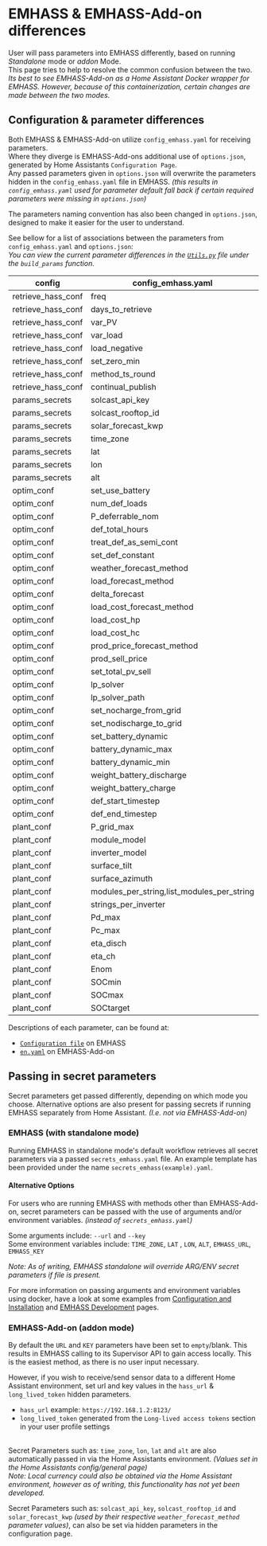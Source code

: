 # EMHASS & EMHASS-Add-on differences
User will pass parameters into EMHASS differently, based on running *Standalone* mode or *addon* Mode.   
This page tries to help to resolve the common confusion between the two.  
_Its best to see EMHASS-Add-on as a Home Assistant Docker wrapper for EMHASS. However, because of this containerization, certain changes are made between the two modes._

## Configuration & parameter differences
Both EMHASS & EMHASS-Add-on utilize `config_emhass.yaml` for receiving parameters.  
Where they diverge is EMHASS-Add-ons additional use of `options.json`, generated by Home Assistants `Configuration Page`.  
Any passed parameters given in `options.json` will overwrite the parameters hidden in the `config_emhass.yaml` file in EMHASS. _(this results in `config_emhass.yaml` used for parameter default fall back if certain required parameters were missing in `options.json`)_

The parameters naming convention has also been changed in `options.json`, designed to make it easier for the user to understand.

See bellow for a list of associations between the parameters from `config_emhass.yaml` and `options.json`:  
*You can view the current parameter differences in the [`Utils.py`](https://github.com/davidusb-geek/emhass/blob/master/src/emhass/utils.py) file under the `build_params` function.*

| config | config_emhass.yaml | options.json | options.json list dictionary key |
| ------ | ------------------ | ------------ | -------------------------------- |
| retrieve_hass_conf |  freq |  optimization_time_step | |
| retrieve_hass_conf |  days_to_retrieve |  historic_days_to_retrieve | |
| retrieve_hass_conf |  var_PV |  sensor_power_photovoltaics | |
| retrieve_hass_conf |  var_load |  sensor_power_load_no_var_loads | |
| retrieve_hass_conf |  load_negative |  load_negative | |
| retrieve_hass_conf |  set_zero_min |  set_zero_min | |
| retrieve_hass_conf |  method_ts_round |  method_ts_round | |
| retrieve_hass_conf |  continual_publish |  continual_publish | |
| params_secrets |  solcast_api_key |  optional_solcast_api_key | |
| params_secrets |  solcast_rooftop_id |  optional_solcast_rooftop_id | |
| params_secrets |  solar_forecast_kwp |  optional_solar_forecast_kwp | |
| params_secrets |  time_zone |  time_zone | |
| params_secrets |  lat |  Latitude | |
| params_secrets |  lon |  Longitude | |
| params_secrets |  alt |  Altitude | |
| optim_conf |  set_use_battery |  set_use_battery | |
| optim_conf |  num_def_loads |  number_of_deferrable_loads | |
| optim_conf |  P_deferrable_nom |  list_nominal_power_of_deferrable_loads |  nominal_power_of_deferrable_loads | 
| optim_conf |  def_total_hours |  list_operating_hours_of_each_deferrable_load |  operating_hours_of_each_deferrable_load | 
| optim_conf |  treat_def_as_semi_cont |  list_treat_deferrable_load_as_semi_cont |  treat_deferrable_load_as_semi_cont | 
| optim_conf |  set_def_constant |  list_set_deferrable_load_single_constant |  set_deferrable_load_single_constant | 
| optim_conf |  weather_forecast_method |  weather_forecast_method | |
| optim_conf |  load_forecast_method |  load_forecast_method | |
| optim_conf |  delta_forecast |  delta_forecast_daily | |
| optim_conf |  load_cost_forecast_method |  load_cost_forecast_method | |
| optim_conf |  load_cost_hp |  load_peak_hours_cost | |
| optim_conf |  load_cost_hc |  load_offpeak_hours_cost | |
| optim_conf |  prod_price_forecast_method |  production_price_forecast_method | |
| optim_conf |  prod_sell_price |  photovoltaic_production_sell_price | |
| optim_conf |  set_total_pv_sell |  set_total_pv_sell | |
| optim_conf |  lp_solver |  lp_solver | |
| optim_conf |  lp_solver_path |  lp_solver_path | |
| optim_conf |  set_nocharge_from_grid |  set_nocharge_from_grid | |
| optim_conf |  set_nodischarge_to_grid |  set_nodischarge_to_grid | |
| optim_conf |  set_battery_dynamic |  set_battery_dynamic | |
| optim_conf |  battery_dynamic_max |  battery_dynamic_max | |
| optim_conf |  battery_dynamic_min |  battery_dynamic_min | |
| optim_conf |  weight_battery_discharge |  weight_battery_discharge | | 
| optim_conf |  weight_battery_charge |  weight_battery_charge | |
| optim_conf |  def_start_timestep |  list_start_timesteps_of_each_deferrable_load |  start_timesteps_of_each_deferrable_load | 
| optim_conf |  def_end_timestep |  list_end_timesteps_of_each_deferrable_load |  end_timesteps_of_each_deferrable_load | 
| plant_conf |  P_grid_max |  maximum_power_from_grid | |
| plant_conf |  module_model |  list_pv_module_model |  pv_module_model  | |
| plant_conf |  inverter_model |  list_pv_inverter_model |  pv_inverter_model  | |
| plant_conf |  surface_tilt |  list_surface_tilt |  surface_tilt  | |
| plant_conf |  surface_azimuth |  list_surface_azimuth |  surface_azimuth | |
| plant_conf |  modules_per_string,list_modules_per_string |  modules_per_string | |
| plant_conf |  strings_per_inverter |  list_strings_per_inverter |  strings_per_inverter | |
| plant_conf |  Pd_max |  battery_discharge_power_max || 
| plant_conf |  Pc_max |  battery_charge_power_max | |
| plant_conf |  eta_disch |  battery_discharge_efficiency | |
| plant_conf |  eta_ch |  battery_charge_efficiency | |
| plant_conf |  Enom |  battery_nominal_energy_capacity | |
| plant_conf |  SOCmin |  battery_minimum_state_of_charge | |
| plant_conf |  SOCmax |  battery_maximum_state_of_charge | |
| plant_conf |  SOCtarget |  battery_target_state_of_charge | |

Descriptions of each parameter, can be found at:
-  [`Configuration file`](https://emhass.readthedocs.io/en/latest/config.html) on EMHASS
-  [`en.yaml`](https://github.com/davidusb-geek/emhass-add-on/blob/main/emhass/translations/en.yaml) on EMHASS-Add-on

## Passing in secret parameters
Secret parameters get passed differently, depending on which mode you choose. Alternative options are also present for passing secrets if running EMHASS separately from Home Assistant. _(I.e. not via EMHASS-Add-on)_ 

### EMHASS (with standalone mode)
Running EMHASS in standalone mode's default workflow retrieves all secret parameters via a passed `secrets_emhass.yaml` file. An example template has been provided under the name `secrets_emhass(example).yaml`.

#### Alternative Options
For users who are running EMHASS with methods other than EMHASS-Add-on, secret parameters can be passed with the use of arguments and/or environment variables. _(instead of `secrets_emhass.yaml`)_

Some arguments include:  `--url` and `--key`  
Some environment variables include: `TIME_ZONE`, `LAT` , `LON`, `ALT`, `EMHASS_URL`, `EMHASS_KEY`

_Note: As of writing, EMHASS standalone will override ARG/ENV secret parameters if file is present._

For more information on passing arguments and environment variables using docker, have a look at some examples from [Configuration and Installation](https://emhass.readthedocs.io/en/latest/intro.html#configuration-and-installation) and [EMHASS Development](https://emhass.readthedocs.io/en/latest/develop.html) pages. 

### EMHASS-Add-on (addon mode)
By default the `URL` and `KEY` parameters have been set to `empty`/blank. This results in EMHASS calling to its Supervisor API to gain access locally. This is the easiest method, as there is no user input necessary.  

However, if you wish to receive/send sensor data to a different Home Assistant environment, set url and key values in the `hass_url` & `long_lived_token` hidden parameters.  
-  `hass_url` example: `https://192.168.1.2:8123/`  
-  `long_lived_token` generated from the `Long-lived access tokens` section in your user profile settings
</br></br>

Secret Parameters such as: `time_zone`, `lon`, `lat` and `alt` are also automatically passed in via the Home Assistants environment. _(Values set in the Home Assistants config/general page)_  
_Note: Local currency could also be obtained via the Home Assistant environment, however as of writing, this functionality has not yet been developed._

Secret Parameters such as: `solcast_api_key`, `solcast_rooftop_id` and `solar_forecast_kwp` _(used by their respective `weather_forecast_method` parameter values)_, can also be set via hidden parameters in the configuration page.

